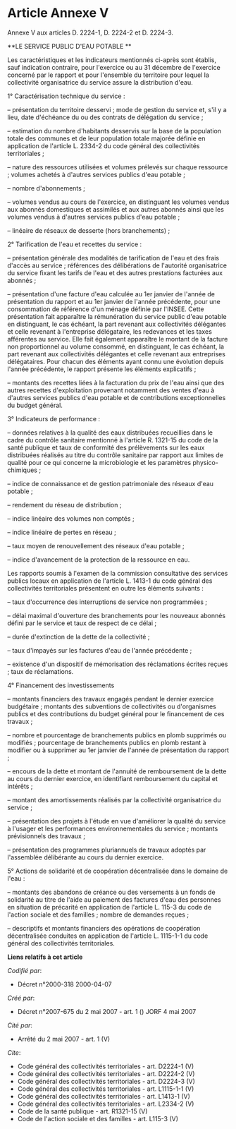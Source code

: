 # Article Annexe V

Annexe V aux articles D. 2224-1, D. 2224-2 et D. 2224-3.

**LE SERVICE PUBLIC D'EAU POTABLE **

Les caractéristiques et les indicateurs mentionnés ci-après sont établis, sauf indication contraire, pour l'exercice ou au 31
décembre de l'exercice concerné par le rapport et pour l'ensemble du territoire pour lequel la collectivité organisatrice du
service assure la distribution d'eau.

1° Caractérisation technique du service :

– présentation du territoire desservi ; mode de gestion du service et, s'il y a lieu, date d'échéance du ou des contrats de
délégation du service ;

– estimation du nombre d'habitants desservis sur la base de la population totale des communes et de leur population totale
majorée définie en application de l'article L. 2334-2 du code général des collectivités territoriales ;

– nature des ressources utilisées et volumes prélevés sur chaque ressource ; volumes achetés à d'autres services publics
d'eau potable ;

– nombre d'abonnements ;

– volumes vendus au cours de l'exercice, en distinguant les volumes vendus aux abonnés domestiques et assimilés et aux autres
abonnés ainsi que les volumes vendus à d'autres services publics d'eau potable ;

– linéaire de réseaux de desserte (hors branchements) ;

2° Tarification de l'eau et recettes du service :

– présentation générale des modalités de tarification de l'eau et des frais d'accès au service ; références des délibérations
de l'autorité organisatrice du service fixant les tarifs de l'eau et des autres prestations facturées aux abonnés ;

– présentation d'une facture d'eau calculée au 1er janvier de l'année de présentation du rapport et au 1er janvier de l'année
précédente, pour une consommation de référence d'un ménage définie par l'INSEE. Cette présentation fait apparaître la
rémunération du service public d'eau potable en distinguant, le cas échéant, la part revenant aux collectivités délégantes et
celle revenant à l'entreprise délégataire, les redevances et les taxes afférentes au service. Elle fait également apparaître
le montant de la facture non proportionnel au volume consommé, en distinguant, le cas échéant, la part revenant aux
collectivités délégantes et celle revenant aux entreprises délégataires. Pour chacun des éléments ayant connu une évolution
depuis l'année précédente, le rapport présente les éléments explicatifs ;

– montants des recettes liées à la facturation du prix de l'eau ainsi que des autres recettes d'exploitation provenant
notamment des ventes d'eau à d'autres services publics d'eau potable et de contributions exceptionnelles du budget général.

3° Indicateurs de performance :

– données relatives à la qualité des eaux distribuées recueillies dans le cadre du contrôle sanitaire mentionné à l'article
R. 1321-15 du code de la santé publique et taux de conformité des prélèvements sur les eaux distribuées réalisés au titre du
contrôle sanitaire par rapport aux limites de qualité pour ce qui concerne la microbiologie et les paramètres physico-
chimiques ;

– indice de connaissance et de gestion patrimoniale des réseaux d'eau potable ;

– rendement du réseau de distribution ;

– indice linéaire des volumes non comptés ;

– indice linéaire de pertes en réseau ;

– taux moyen de renouvellement des réseaux d'eau potable ;

– indice d'avancement de la protection de la ressource en eau.

Les rapports soumis à l'examen de la commission consultative des services publics locaux en application de l'article L.
1413-1 du code général des collectivités territoriales présentent en outre les éléments suivants :

– taux d'occurrence des interruptions de service non programmées ;

– délai maximal d'ouverture des branchements pour les nouveaux abonnés défini par le service et taux de respect de ce délai ;

– durée d'extinction de la dette de la collectivité ;

– taux d'impayés sur les factures d'eau de l'année précédente ;

– existence d'un dispositif de mémorisation des réclamations écrites reçues ; taux de réclamations.

4° Financement des investissements

– montants financiers des travaux engagés pendant le dernier exercice budgétaire ; montants des subventions de collectivités
ou d'organismes publics et des contributions du budget général pour le financement de ces travaux ;

– nombre et pourcentage de branchements publics en plomb supprimés ou modifiés ; pourcentage de branchements publics en plomb
restant à modifier ou à supprimer au 1er janvier de l'année de présentation du rapport ;

– encours de la dette et montant de l'annuité de remboursement de la dette au cours du dernier exercice, en identifiant
remboursement du capital et intérêts ;

– montant des amortissements réalisés par la collectivité organisatrice du service ;

– présentation des projets à l'étude en vue d'améliorer la qualité du service à l'usager et les performances
environnementales du service ; montants prévisionnels des travaux ;

– présentation des programmes pluriannuels de travaux adoptés par l'assemblée délibérante au cours du dernier exercice.

5° Actions de solidarité et de coopération décentralisée dans le domaine de l'eau :

– montants des abandons de créance ou des versements à un fonds de solidarité au titre de l'aide au paiement des factures
d'eau des personnes en situation de précarité en application de l'article L. 115-3 du code de l'action sociale et des
familles ; nombre de demandes reçues ;

– descriptifs et montants financiers des opérations de coopération décentralisée conduites en application de l'article L.
1115-1-1 du code général des collectivités territoriales.

**Liens relatifs à cet article**

_Codifié par_:

  - Décret n°2000-318 2000-04-07

_Créé par_:

  - Décret n°2007-675 du 2 mai 2007 - art. 1 () JORF 4 mai 2007

_Cité par_:

  - Arrêté du 2 mai 2007 - art. 1 (V)

_Cite_:

  - Code général des collectivités territoriales - art. D2224-1 (V)
  - Code général des collectivités territoriales - art. D2224-2 (V)
  - Code général des collectivités territoriales - art. D2224-3 (V)
  - Code général des collectivités territoriales - art. L1115-1-1 (V)
  - Code général des collectivités territoriales - art. L1413-1 (V)
  - Code général des collectivités territoriales - art. L2334-2 (V)
  - Code de la santé publique - art. R1321-15 (V)
  - Code de l'action sociale et des familles - art. L115-3 (V)
